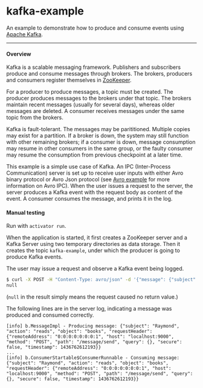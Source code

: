 kafka-example
=========
An example to demonstrate how to produce and consume events using [Apache Kafka](http://kafka.apache.org/).

---

#### Overview

Kafka is a scalable messaging framework. Publishers and subscribers produce and consume messages through brokers. The brokers, producers and consumers register themselves in [ZooKeeper](http://zookeeper.apache.org/).

For a producer to produce messages, a topic must be created. The producer produces messages to the brokers under that topic. The brokers maintain recent messages (usually for several days), whereas older messages are deleted. A consumer receives messages under the same topic from the brokers.

Kafka is fault-tolerant. The messages may be parititioned. Multiple copies may exist for a partition. If a broker is down, the system may still function with other remaining brokers; if a consumer is down, message consumption may resume in other consumers in the same group, or the faulty consumer may resume the consumption from previous checkpoint at a later time.

This example is a simple use case of Kafka. An IPC (Inter-Process Communication) server is set up to receive user inputs with either Avro binary protocol or Avro Json protocol (see [Avro example](https://github.com/tfeng/play-mods-examples/tree/master/avro-example) for more information on Avro IPC). When the user issues a request to the server, the server produces a Kafka event with the request body as content of the event. A consumer consumes the message, and prints it in the log.

#### Manual testing

Run with ```activator run```.

When the application is started, it first creates a ZooKeeper server and a Kafka Server using two temporary directories as data storage. Then it creates the topic ```kafka-example```, under which the producer is going to produce Kafka events.

The user may issue a request and observe a Kafka event being logged.

```bash
$ curl -X POST -H "Content-Type: avro/json" -d '{"message": {"subject": "Raymond", "action": "reads", "object": "books"}}' http://localhost:9000/message/send
null
```

(```null``` in the result simply means the request caused no return value.)

The following lines are in the server log, indicating a message was produced and consumed correctly.

```
[info] b.MessageImpl - Producing message: {"subject": "Raymond", "action": "reads", "object": "books", "requestHeader": {"remoteAddress": "0:0:0:0:0:0:0:1", "host": "localhost:9000", "method": "POST", "path": "/message/send", "query": {}, "secure": false, "timestamp": 1436762612193}}
...
[info] b.ConsumerStartable$ConsumerRunnable - Consuming message: {"subject": "Raymond", "action": "reads", "object": "books", "requestHeader": {"remoteAddress": "0:0:0:0:0:0:0:1", "host": "localhost:9000", "method": "POST", "path": "/message/send", "query": {}, "secure": false, "timestamp": 1436762612193}}
```
